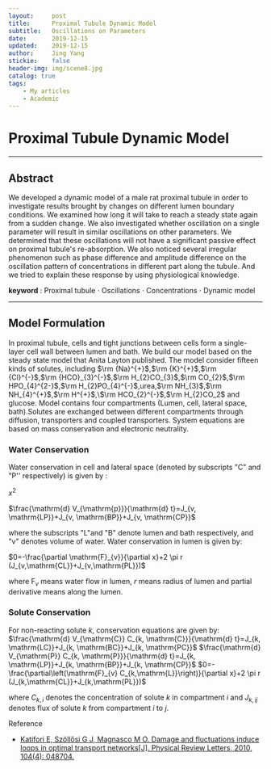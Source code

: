 ```yaml
---
layout:     post
title:      Proximal Tubule Dynamic Model
subtitle:   Oscillations on Parameters
date:       2019-12-15
updated:    2019-12-15
author:     Jing Yang
stickie:    false
header-img: img/scene8.jpg
catalog: true
tags:
    - My articles
    - Academic
---
```

# Proximal Tubule Dynamic Model

-----

## Abstract

We developed a dynamic model of a male rat proximal tubule in order to investigate results brought by changes on different lumen boundary conditions. We examined how long it will take to reach a steady state again from a sudden change. We also investigated whether oscillation on a single parameter will result in similar oscillations on other parameters. We determined that these oscillations will not have a significant passive effect on proximal tubule's re-absorption. We also noticed several irregular phenomenon such as phase difference and amplitude difference on the oscillation pattern of concentrations in different part along the tubule. And we tried to explain these response by using physiological knowledge.

**keyword** : Proximal tubule $\cdot$ Oscillations $\cdot$ Concentrations $\cdot$ Dynamic model

-----
## Model Formulation

In proximal tubule, cells and tight junctions between cells form a single-layer cell wall between lumen and bath. We build our model based on the steady state model that Anita Layton published. The model consider fifteen kinds of solutes, including $\rm {Na}^{+}$,$\rm {K}^{+}$,$\rm {Cl}^{-}$,$\rm {HCO}_{3}^{-}$,$\rm H_{2}CO_{3}$,$\rm CO_{2}$,$\rm HPO_{4}^{2-}$,$\rm H_{2}PO_{4}^{-}$,urea,$\rm NH_{3}$,$\rm NH_{4}^{+}$,$\rm H^{+}$,\\$\rm HCO_{2}^{-}$,$\rm H_{2}CO_2$ and glucose. Model contains four compartments (Lumen, cell, lateral space, bath).Solutes are exchanged between different compartments through diffusion, transporters and coupled transporters. System equations are based on mass conservation and electronic neutrality. 

### Water Conservation

Water conservation in cell and lateral space (denoted by subscripts "C" and "P'' respectively) is given by :

$x^2$

$\frac{\mathrm{d} V_{\mathrm{p}}}{\mathrm{d} t}=J_{v, \mathrm{LP}}+J_{v, \mathrm{BP}}+J_{v, \mathrm{CP}}$

where the subscripts "L"and "B" denote lumen and bath respectively, and "v" denotes volume of water. Water conservation in lumen is given by:

$0=-\frac{\partial \mathrm{F}_{v}}{\partial x}+2 \pi r (J_{v,\mathrm{CL}}+J_{v,\mathrm{PL}})$

where $\mathrm{F}_{v}$ means water flow in lumen, $r$ means radius of lumen and partial derivative means along the lumen.

### Solute Conservation

For non-reacting solute $k$, conservation equations are given by:
$\frac{\mathrm{d} V_{\mathrm{C}} C_{k, \mathrm{C}}}{\mathrm{d} t}=J_{k, \mathrm{LC}}+J_{k, \mathrm{BC}}+J_{k, \mathrm{PC}}$
$\frac{\mathrm{d} V_{\mathrm{P}} C_{k, \mathrm{P}}}{\mathrm{d} t}=J_{k, \mathrm{LP}}+J_{k, \mathrm{BP}}+J_{k, \mathrm{CP}}$
$0=-\frac{\partial\left(\mathrm{F}_{v} C_{k,\mathrm{L}}\right)}{\partial x}+2 \pi r (J_{k,\mathrm{CL}}+J_{k,\mathrm{PL}})$

where $C_{k,i}$ denotes the concentration of solute $k$ in compartment $i$ and $J_{k,ij}$ denotes flux of solute $k$ from compartment $i$ to $j$.

Reference

* [Katifori E, Szöllősi G J, Magnasco M O. Damage and fluctuations induce loops in optimal transport networks[J]. Physical Review Letters, 2010, 104(4): 048704.](https://journals.aps.org/prl/abstract/10.1103/PhysRevLett.104.048704)